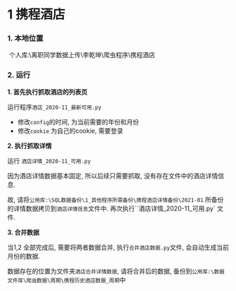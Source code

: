 # 1 携程酒店

### 1. 本地位置

​	个人库:\离职同学数据上传\李乾坤\爬虫程序\携程酒店

### 2. 运行

**1. 首先执行抓取酒店的列表页** 

运行程序`酒店_2020-11_最新可用.py`

- 修改`config`的时间, 为当前需要的年份和月份
- 修改`cookie` 为自己的cookie, 需要登录

**2.  执行抓取详情**

运行 `酒店详情_2020-11_可用.py`

因为酒店详情数据基本固定, 所以后续只需要抓取, 没有存在文件中的酒店详情信息.

故, 请将`公用库:\SQL数据备份\1_其他程序所需备份\携程酒店详情备份\2021-01` 所备份的详情数据拷贝到`酒店详情信息`文件中. 再次执行``酒店详情_2020-11_可用.py` 文件.

**3.  合并数据**

当1,2 全部完成后, 需要将两者数据合并, 执行`合并酒店数据.py`文件, 会自动生成当前月份的数据. 

数据存在的位置为文件夹`酒店合并详情数据`, 请将合并后的数据, 备份到`公用库:\数据文件库\爬虫数据\周期\携程历史酒店数据_周期`中